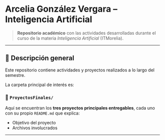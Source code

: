 #  Arcelia González Vergara – Inteligencia Artificial

> **Repositorio académico** con las actividades desarrolladas durante el curso de la materia *Inteligencia Artificial* (ITMorelia).

---

## 📌 Descripción general

Este repositorio contiene actividades y proyectos realizados a lo largo del semestre.

La carpeta principal de interés es:

### 📁 `ProyectosFinales/`
Aquí se encuentran los **tres proyectos principales entregables**, cada uno con su propio `README.md` que explica:

- Objetivo del proyecto
- Archivos involucrados
---
